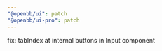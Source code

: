 ```yaml
---
"@openbb/ui": patch
"@openbb/ui-pro": patch
---
```


fix: tabIndex at internal buttons in Input component
